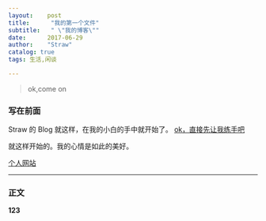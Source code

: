 ```yaml
---
layout:    post
title:      "我的第一个文件"
subtitle:   " \"我的博客\""
date:      2017-06-29
author:    "Straw"
catalog: true
tags: 生活,闲谈

---
```


>ok,come on  

### 写在前面
Straw 的 Blog 就这样，在我的小白的手中就开始了。
[ ok，直接先让我练手吧 ](#build)

就这样开始的。我的心情是如此的美好。

[个人网站](http://www.baidu.com)

<p id = "build"></p>

---

###  正文
 **123**


 